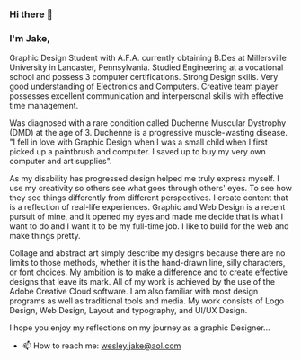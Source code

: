 ### Hi there 👋
### I'm Jake,

Graphic Design Student with A.F.A. currently obtaining B.Des at Millersville University in Lancaster, Pennsylvania. Studied Engineering at a vocational school and possess 3 computer certifications. Strong Design skills. Very good understanding of Electronics and Computers. Creative team player possesses excellent communication and interpersonal skills with effective time management.

Was diagnosed with a rare condition called Duchenne Muscular Dystrophy (DMD) at the age of 3. Duchenne is a progressive muscle-wasting disease. "I fell in love with Graphic Design when I was a small child when I first picked up a paintbrush and computer. I saved up to buy my very own computer and art supplies".

As my disability has progressed design helped me truly express myself. I use my creativity so others see what goes through others' eyes. To see how they see things differently from different perspectives. I create content that is a reflection of real-life experiences. Graphic and Web Design is a recent pursuit of mine, and it opened my eyes and made me decide that is what I want to do and I want it to be my full-time job. I like to build for the web and make things pretty.

Collage and abstract art simply describe my designs because there are no limits to those methods, whether it is the hand-drawn line, silly characters, or font choices. My ambition is to make a difference and to create effective designs that leave its mark. All of my work is achieved by the use of the Adobe Creative Cloud software. I am also familiar with most design programs as well as traditional tools and media. My work consists of Logo Design, Web Design, Layout and typography, and UI/UX Design. 

I hope you enjoy my reflections on my journey as a graphic 
Designer…

- 📫 How to reach me: wesley.jake@aol.com

